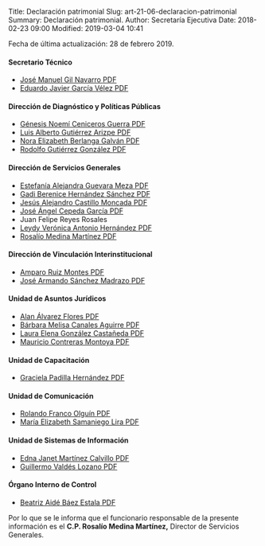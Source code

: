 Title: Declaración patrimonial
Slug: art-21-06-declaracion-patrimonial
Summary: Declaración patrimonial.
Author: Secretaría Ejecutiva
Date: 2018-02-23 09:00
Modified: 2019-03-04 10:41


Fecha de última actualización: 28 de febrero 2019.

#### Secretario Técnico

* [José Manuel Gil Navarro <i class="fa fa-file-pdf-o" aria-hidden="true"></i> PDF](version-publica-de-la-declaracion-anual-jmgn.pdf)
* [Eduardo Javier García Vélez <i class="fa fa-file-pdf-o" aria-hidden="true"></i> PDF](version-publica-de-la-declaracion-anual-ejgv.pdf)

#### Dirección de Diagnóstico y Políticas Públicas

* [Génesis Noemí Ceniceros Guerra <i class="fa fa-file-pdf-o" aria-hidden="true"></i> PDF](version-publica-de-la-declaracion-anual-gncg.pdf)
* [Luis Alberto Gutiérrez Arizpe <i class="fa fa-file-pdf-o" aria-hidden="true"></i> PDF](version-publica-de-la-declaracion-anual-laga.pdf)
* [Nora Elizabeth Berlanga Galván <i class="fa fa-file-pdf-o" aria-hidden="true"></i> PDF](version-publica-de-la-declaracion-anual-nebg.pdf)
* [Rodolfo Gutiérrez González <i class="fa fa-file-pdf-o" aria-hidden="true"></i> PDF](version-publica-de-la-declaracion-anual-rgg.pdf)

#### Dirección de Servicios Generales

* [Estefanía Alejandra Guevara Meza <i class="fa fa-file-pdf-o" aria-hidden="true"></i> PDF](version-publica-de-la-declaracion-anual-eagm.pdf)
* [Gadi Berenice Hernández Sánchez <i class="fa fa-file-pdf-o" aria-hidden="true"></i> PDF](version-publica-de-la-declaracion-anual-gbhs.pdf)
* [Jesús Alejandro Castillo Moncada <i class="fa fa-file-pdf-o" aria-hidden="true"></i> PDF](version-publica-de-la-declaracion-anual-jacm.pdf)
* [José Ángel Cepeda García <i class="fa fa-file-pdf-o" aria-hidden="true"></i> PDF](version-publica-de-la-declaracion-anual-jacg.pdf)
* Juan Felipe Reyes Rosales
* [Leydy Verónica Antonio Hernández <i class="fa fa-file-pdf-o" aria-hidden="true"></i> PDF](version-publica-de-la-declaracion-anual-lvah.pdf)
* [Rosalío Medina Martínez <i class="fa fa-file-pdf-o" aria-hidden="true"></i> PDF](version-publica-de-la-declaracion-anual-rmm.pdf)

#### Dirección de Vinculación Interinstitucional

* [Amparo Ruiz Montes <i class="fa fa-file-pdf-o" aria-hidden="true"></i> PDF](version-publica-de-la-declaracion-anual-arm.pdf)
* [José Armando Sánchez Madrazo <i class="fa fa-file-pdf-o" aria-hidden="true"></i> PDF](version-publica-de-la-declaracion-anual-jasm.pdf)

#### Unidad de Asuntos Jurídicos

* [Alan Álvarez Flores <i class="fa fa-file-pdf-o" aria-hidden="true"></i> PDF](version-publica-de-la-declaracion-anual-aaf.pdf)
* [Bárbara Melisa Canales Aguirre <i class="fa fa-file-pdf-o" aria-hidden="true"></i> PDF](version-publica-de-la-declaracion-anual-bmca.pdf)
* [Laura Elena González Castañeda <i class="fa fa-file-pdf-o" aria-hidden="true"></i> PDF](version-publica-de-la-declaracion-anual-legc.pdf)
* [Mauricio Contreras Montoya <i class="fa fa-file-pdf-o" aria-hidden="true"></i> PDF](version-publica-de-la-declaracion-anual-mcm.pdf)

#### Unidad de Capacitación

* [Graciela Padilla Hernández <i class="fa fa-file-pdf-o" aria-hidden="true"></i> PDF](version-publica-de-la-declaracion-anual-gph.pdf)

#### Unidad de Comunicación

* [Rolando Franco Olguín <i class="fa fa-file-pdf-o" aria-hidden="true"></i> PDF](version-publica-de-la-declaracion-anual-rfo.pdf)
* [María Elizabeth Samaniego Lira <i class="fa fa-file-pdf-o" aria-hidden="true"></i> PDF](version-publica-de-la-declaracion-anual-mesl.pdf)

#### Unidad de Sistemas de Información

* [Edna Janet Martínez Calvillo <i class="fa fa-file-pdf-o" aria-hidden="true"></i> PDF](version-publica-de-la-declaracion-anual-ejmc.pdf)
* [Guillermo Valdés Lozano <i class="fa fa-file-pdf-o" aria-hidden="true"></i> PDF](version-publica-de-la-declaracion-anual-gvl.pdf)

#### Órgano Interno de Control

* [Beatriz Aidé Báez Estala <i class="fa fa-file-pdf-o" aria-hidden="true"></i> PDF](version-publica-de-la-declaracion-anual-babe.pdf)

Por lo que se le informa que el funcionario responsable de la presente información es el **C.P. Rosalío Medina Martínez,** Director de Servicios Generales.
